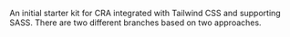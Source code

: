 An initial starter kit for CRA integrated with Tailwind CSS and supporting SASS.
There are two different branches based on two approaches.
